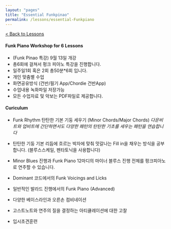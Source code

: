 ```yaml
---
layout: "pages"
title: "Essential Funkpinao"
permalink: /lessons/essential-Funkpiano
---
```

<a href="/lessons">< Back to Lessons</a>

#### Funk Piano Workshop for 6 Lessons

- (Funk Pinao 특강) 9월 13일 개강 
- 총6회에 걸쳐서 펑크 피아노 특강을 진행합니다. 
- 일주일1회 혹은 2회 총50분*6회 입니다. 
- 개인 맞춤별 수업
- 화면공유방식 (건반/필기 App/Chordie 건반App)
- 수업내용 녹화파일 저장가능
- 모든 수업자료 및 악보는  PDF파일로 제공합니다.


#### Curiculum
- Funk Rhythm 탄탄한 기본 기둥 세우기 (Minor Chords/Major Chords)
*다운비트와 업비트에 간단하면서도 다양한 패턴의 탄탄한 기초를 세우는 패턴을 연습합니다*

- 탄탄한 기둥 기본 리듬에 흐르는 박자에 맞춰 맛갈나는 Fill in을 채우는 방식을 
공부합니다. (블루스스케일, 펜타토닉을 사용합니다) 

- Minor Blues 진행과 Funk Piano 12마디의 마이너 블루스 진행 전체를 펑크피아노로 연주할 수 있습니다. 

- Dominant 코드에서의 Funk Voicings and Licks 

- 일반적인 발라드 진행에서의 Funk Piano (Advanced)

- 다양한 베이스라인과 오른손 컴비네이션   

- 고스트노트와 연주의 질을 결정하는 아티큘레이션에 대한 고찰  

- 입시초견훈련 






